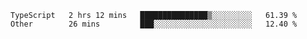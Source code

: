 <!--START_SECTION:waka-->

```text
TypeScript   2 hrs 12 mins   ███████████████▒░░░░░░░░░   61.39 %
Other        26 mins         ███░░░░░░░░░░░░░░░░░░░░░░   12.40 %
```

<!--END_SECTION:waka-->

